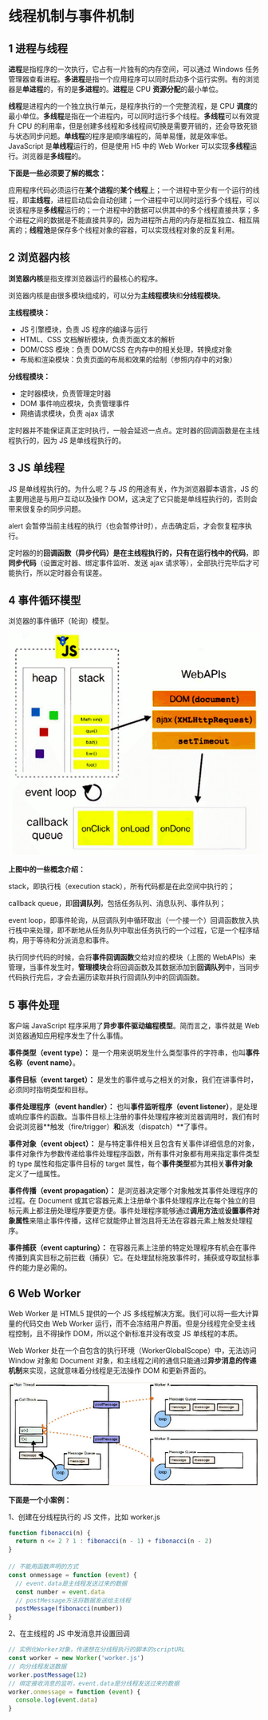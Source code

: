 # 线程机制与事件机制

## 1 进程与线程

**进程**是指程序的一次执行，它占有一片独有的内存空间，可以通过 Windows 任务管理器查看进程。**多进程**是指一个应用程序可以同时启动多个运行实例。有的浏览器是**单进程**的，有的是**多进程**的。**进程**是 CPU **资源分配**的最小单位。

**线程**是进程内的一个独立执行单元，是程序执行的一个完整流程，是 CPU **调度**的最小单位。**多线程**是指在一个进程内，可以同时运行多个线程。**多线程**可以有效提升 CPU 的利用率，但是创建多线程和多线程间切换是需要开销的，还会导致死锁与状态同步问题。**单线程**的程序是顺序编程的，简单易懂，就是效率低。JavaScript 是**单线程**运行的，但是使用 H5 中的 Web Worker 可以实现**多线程**运行。浏览器是**多线程**的。

**下面是一些必须要了解的概念：**

应用程序代码必须运行在**某个进程**的**某个线程**上；一个进程中至少有一个运行的线程，即**主线程**，进程启动后会自动创建；一个进程中可以同时运行多个线程，可以说该程序是**多线程**运行的；一个进程中的数据可以供其中的多个线程直接共享；多个进程之间的数据是不能直接共享的，因为进程所占用的内存是相互独立、相互隔离的；**线程池**是保存多个线程对象的容器，可以实现线程对象的反复利用。

## 2 浏览器内核

**浏览器内核**是指支撑浏览器运行的最核心的程序。

浏览器内核是由很多模块组成的，可以分为**主线程模块**和**分线程模块**。

**主线程模块：**

- JS 引擎模块，负责 JS 程序的编译与运行
- HTML、CSS 文档解析模块，负责页面文本的解析
- DOM/CSS 模块：负责 DOM/CSS 在内存中的相关处理，转换成对象
- 布局和渲染模块：负责页面的布局和效果的绘制（参照内存中的对象）

**分线程模块：**

- 定时器模块，负责管理定时器
- DOM 事件响应模块，负责管理事件
- 网络请求模块，负责 ajax 请求

定时器并不能保证真正定时执行，一般会延迟一点点。定时器的回调函数是在主线程执行的，因为 JS 是单线程执行的。

## 3 JS 单线程

JS 是单线程执行的。为什么呢？与 JS 的用途有关，作为浏览器脚本语言，JS 的主要用途是与用户互动以及操作 DOM，这决定了它只能是单线程执行的，否则会带来很复杂的同步问题。

alert 会暂停当前主线程的执行（也会暂停计时），点击确定后，才会恢复程序执行。

定时器的的**回调函数（异步代码）**是在主线程执行的，只有在**运行栈中的代码**，即**同步代码**（设置定时器、绑定事件监听、发送 ajax 请求等），全部执行完毕后才可能执行，所以定时器会有误差。

## 4 事件循环模型

浏览器的事件循环（轮询）模型。

![事件驱动模型](../images/event-driven.png)

**上图中的一些概念介绍：**

stack，即执行栈（execution stack），所有代码都是在此空间中执行的；

callback queue，即**回调队列**，包括任务队列、消息队列、事件队列；

event loop，即事件轮询，从回调队列中循环取出（一个接一个）回调函数放入执行栈中来处理，即不断地从任务队列中取出任务执行的一个过程，它是一个程序结构，用于等待和分派消息和事件。

执行同步代码的时候，会将**事件回调函数**交给对应的模块（上图的 WebAPIs）来管理，当事件发生时，**管理模块**会将回调函数及其数据添加到**回调队列**中，当同步代码执行完后，才会去遍历读取并执行回调队列中的回调函数。

## 5 事件处理

客户端 JavaScript 程序采用了**异步事件驱动编程模型**。简而言之，事件就是 Web 浏览器通知应用程序发生了什么事情。

**事件类型（event type）：** 是一个用来说明发生什么类型事件的字符串，也叫**事件名称（event name）**。

**事件目标（event target）：** 是发生的事件或与之相关的对象，我们在讲事件时，必须同时指明类型和目标。

**事件处理程序（event handler）：** 也叫**事件监听程序（event listener）**，是处理或响应事件的函数。当事件目标上注册的事件处理程序被浏览器调用时，我们有时会说浏览器**触发（fire/trigger）**和**派发（dispatch）**了事件。

**事件对象（event object）：** 是与特定事件相关且包含有关事件详细信息的对象，事件对象作为参数传递给事件处理程序函数，所有事件对象都有用来指定事件类型的 type 属性和指定事件目标的 target 属性，每个**事件类型**都为其相关**事件对象**定义了一组属性。

**事件传播（event propagation）：** 是浏览器决定哪个对象触发其事件处理程序的过程。在 Document 或其它容器元素上注册单个事件处理程序比在每个独立的目标元素上都注册处理程序要更方便。事件处理程序能够通过**调用方法**或**设置事件对象属性**来阻止事件传播，这样它就能停止冒泡且将无法在容器元素上触发处理程序。 

**事件捕获（event capturing）：** 在容器元素上注册的特定处理程序有机会在事件传播到真实目标之前拦截（捕获）它。在处理鼠标拖放事件时，捕获或夺取鼠标事件的能力是必需的。

## 6 Web Worker

Web Worker 是 HTML5 提供的一个 JS 多线程解决方案。我们可以将一些大计算量的代码交由 Web Worker 运行，而不会冻结用户界面。但是分线程完全受主线程控制，且不得操作 DOM，所以这个新标准并没有改变 JS 单线程的本质。

Web Worker 处在一个自包含的执行环境（WorkerGlobalScope）中，无法访问 Window 对象和 Document 对象，和主线程之间的通信只能通过**异步消息的传递机制**来实现，这就意味着分线程是无法操作 DOM 和更新界面的。

![Web Worker](../images/web-worker.png)

**下面是一个小案例：**

1、创建在分线程执行的 JS 文件，比如 worker.js

```javascript
function fibonacci(n) {
  return n <= 2 ? 1 : fibonacci(n - 1) + fibonacci(n - 2)
}

// 不能用函数声明的方式
const onmessage = function (event) {
  // event.data是主线程发送过来的数据
  const number = event.data
  // postMessage方法将数据发送给主线程
  postMessage(fibonacci(number))
}
```

2、在主线程的 JS 中发消息并设置回调

```javascript
// 实例化Worker对象，传递想在分线程执行的脚本的scriptURL
const worker = new Worker('worker.js')
// 向分线程发送数据
worker.postMessage(12)
// 绑定接收消息的监听，event.data是分线程发送过来的数据
worker.onmessage = function (event) {
  console.log(event.data)
}
```
